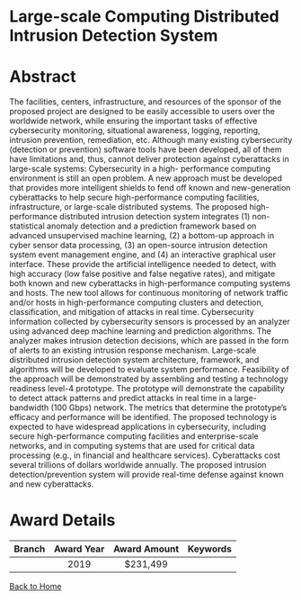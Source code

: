 
Large-scale Computing Distributed Intrusion Detection System
============================================================

# Abstract


The facilities, centers, infrastructure, and resources of the sponsor of the proposed project are designed to be easily accessible to users over the worldwide network, while ensuring the important tasks of effective cybersecurity monitoring, situational awareness, logging, reporting, intrusion prevention, remediation, etc. Although many existing cybersecurity (detection or prevention) software tools have been developed, all of them have limitations and, thus, cannot deliver protection against cyberattacks in large-scale systems: Cybersecurity in a high- performance computing environment is still an open problem. A new approach must be developed that provides more intelligent shields to fend off known and new-generation cyberattacks to help secure high-performance computing facilities, infrastructure, or large-scale distributed systems. The proposed high-performance distributed intrusion detection system integrates (1) non- statistical anomaly detection and a prediction framework based on advanced unsupervised machine learning, (2) a bottom-up approach in cyber sensor data processing, (3) an open-source intrusion detection system event management engine, and (4) an interactive graphical user interface. These provide the artificial intelligence needed to detect, with high accuracy (low false positive and false negative rates), and mitigate both known and new cyberattacks in high-performance computing systems and hosts. The new tool allows for continuous monitoring of network traffic and/or hosts in high-performance computing clusters and detection, classification, and mitigation of attacks in real time. Cybersecurity information collected by cybersecurity sensors is processed by an analyzer using advanced deep machine learning and prediction algorithms. The analyzer makes intrusion detection decisions, which are passed in the form of alerts to an existing intrusion response mechanism. Large-scale distributed intrusion detection system architecture, framework, and algorithms will be developed to evaluate system performance. Feasibility of the approach will be demonstrated by assembling and testing a technology readiness level-4 prototype. The prototype will demonstrate the capability to detect attack patterns and predict attacks in real time in a large-bandwidth (100 Gbps) network. The metrics that determine the prototype’s efficacy and performance will be identified. The proposed technology is expected to have widespread applications in cybersecurity, including secure high-performance computing facilities and enterprise-scale networks, and in computing systems that are used for critical data processing (e.g., in financial and healthcare services). Cyberattacks cost several trillions of dollars worldwide annually. The proposed intrusion detection/prevention system will provide real-time defense against known and new cyberattacks.  

# Award Details

|Branch|Award Year|Award Amount|Keywords|
| :---: | :---: | :---: | :---: |
||2019|$231,499||
  
  


[Back to Home](https://github.com/chrischow/dod_sbir_awards#755)